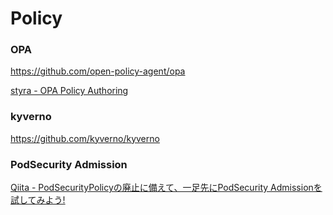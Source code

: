 # Policy

### OPA

https://github.com/open-policy-agent/opa

[styra - OPA Policy Authoring](https://academy.styra.com/courses/opa-rego)

### kyverno

https://github.com/kyverno/kyverno

### PodSecurity Admission

[Qiita - PodSecurityPolicyの廃止に備えて、一足先にPodSecurity Admissionを試してみよう!](https://qiita.com/uesyn/items/cf47e12fba5e5c5ea25f)


